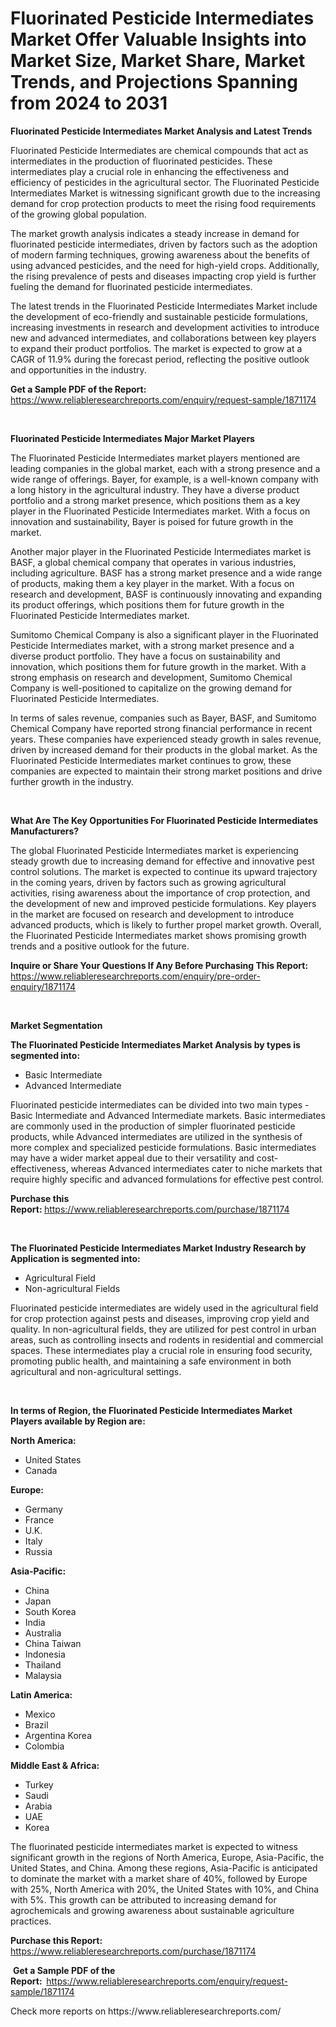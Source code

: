 <p><h1>Fluorinated Pesticide Intermediates Market Offer Valuable Insights into Market Size, Market Share, Market Trends, and Projections Spanning from 2024 to 2031</h1></p><p><strong>Fluorinated Pesticide Intermediates Market Analysis and Latest Trends</strong></p>
<p><p>Fluorinated Pesticide Intermediates are chemical compounds that act as intermediates in the production of fluorinated pesticides. These intermediates play a crucial role in enhancing the effectiveness and efficiency of pesticides in the agricultural sector. The Fluorinated Pesticide Intermediates Market is witnessing significant growth due to the increasing demand for crop protection products to meet the rising food requirements of the growing global population.</p><p>The market growth analysis indicates a steady increase in demand for fluorinated pesticide intermediates, driven by factors such as the adoption of modern farming techniques, growing awareness about the benefits of using advanced pesticides, and the need for high-yield crops. Additionally, the rising prevalence of pests and diseases impacting crop yield is further fueling the demand for fluorinated pesticide intermediates.</p><p>The latest trends in the Fluorinated Pesticide Intermediates Market include the development of eco-friendly and sustainable pesticide formulations, increasing investments in research and development activities to introduce new and advanced intermediates, and collaborations between key players to expand their product portfolios. The market is expected to grow at a CAGR of 11.9% during the forecast period, reflecting the positive outlook and opportunities in the industry.</p></p>
<p><strong>Get a Sample PDF of the Report:&nbsp;</strong> <a href="https://www.reliableresearchreports.com/enquiry/request-sample/1871174">https://www.reliableresearchreports.com/enquiry/request-sample/1871174</a></p>
<p>&nbsp;</p>
<p><strong>Fluorinated Pesticide Intermediates Major Market Players</strong></p>
<p><p>The Fluorinated Pesticide Intermediates market players mentioned are leading companies in the global market, each with a strong presence and a wide range of offerings. Bayer, for example, is a well-known company with a long history in the agricultural industry. They have a diverse product portfolio and a strong market presence, which positions them as a key player in the Fluorinated Pesticide Intermediates market. With a focus on innovation and sustainability, Bayer is poised for future growth in the market.</p><p>Another major player in the Fluorinated Pesticide Intermediates market is BASF, a global chemical company that operates in various industries, including agriculture. BASF has a strong market presence and a wide range of products, making them a key player in the market. With a focus on research and development, BASF is continuously innovating and expanding its product offerings, which positions them for future growth in the Fluorinated Pesticide Intermediates market.</p><p>Sumitomo Chemical Company is also a significant player in the Fluorinated Pesticide Intermediates market, with a strong market presence and a diverse product portfolio. They have a focus on sustainability and innovation, which positions them for future growth in the market. With a strong emphasis on research and development, Sumitomo Chemical Company is well-positioned to capitalize on the growing demand for Fluorinated Pesticide Intermediates.</p><p>In terms of sales revenue, companies such as Bayer, BASF, and Sumitomo Chemical Company have reported strong financial performance in recent years. These companies have experienced steady growth in sales revenue, driven by increased demand for their products in the global market. As the Fluorinated Pesticide Intermediates market continues to grow, these companies are expected to maintain their strong market positions and drive further growth in the industry.</p></p>
<p>&nbsp;</p>
<p><strong>What Are The Key Opportunities For Fluorinated Pesticide Intermediates Manufacturers?</strong></p>
<p><p>The global Fluorinated Pesticide Intermediates market is experiencing steady growth due to increasing demand for effective and innovative pest control solutions. The market is expected to continue its upward trajectory in the coming years, driven by factors such as growing agricultural activities, rising awareness about the importance of crop protection, and the development of new and improved pesticide formulations. Key players in the market are focused on research and development to introduce advanced products, which is likely to further propel market growth. Overall, the Fluorinated Pesticide Intermediates market shows promising growth trends and a positive outlook for the future.</p></p>
<p><strong>Inquire or Share Your Questions If Any Before Purchasing This Report:</strong> <a href="https://www.reliableresearchreports.com/enquiry/pre-order-enquiry/1871174">https://www.reliableresearchreports.com/enquiry/pre-order-enquiry/1871174</a></p>
<p>&nbsp;</p>
<p><strong>Market Segmentation</strong></p>
<p><strong>The Fluorinated Pesticide Intermediates Market Analysis by types is segmented into:</strong></p>
<p><ul><li>Basic Intermediate</li><li>Advanced Intermediate</li></ul></p>
<p><p>Fluorinated pesticide intermediates can be divided into two main types - Basic Intermediate and Advanced Intermediate markets. Basic intermediates are commonly used in the production of simpler fluorinated pesticide products, while Advanced intermediates are utilized in the synthesis of more complex and specialized pesticide formulations. Basic intermediates may have a wider market appeal due to their versatility and cost-effectiveness, whereas Advanced intermediates cater to niche markets that require highly specific and advanced formulations for effective pest control.</p></p>
<p><strong>Purchase this Report:&nbsp;</strong><a href="https://www.reliableresearchreports.com/purchase/1871174">https://www.reliableresearchreports.com/purchase/1871174</a></p>
<p>&nbsp;</p>
<p><strong>The Fluorinated Pesticide Intermediates Market Industry Research by Application is segmented into:</strong></p>
<p><ul><li>Agricultural Field</li><li>Non-agricultural Fields</li></ul></p>
<p><p>Fluorinated pesticide intermediates are widely used in the agricultural field for crop protection against pests and diseases, improving crop yield and quality. In non-agricultural fields, they are utilized for pest control in urban areas, such as controlling insects and rodents in residential and commercial spaces. These intermediates play a crucial role in ensuring food security, promoting public health, and maintaining a safe environment in both agricultural and non-agricultural settings.</p></p>
<p>&nbsp;</p>
<p><strong>In terms of Region, the Fluorinated Pesticide Intermediates Market Players available by Region are:</strong></p>
<p>
    <p> <strong> North America: </strong>
        <ul>
            <li>United States</li>
            <li>Canada</li>
        </ul>
        </p> 
    <p> <strong> Europe: </strong>
        <ul>
            <li>Germany</li>
            <li>France</li>
            <li>U.K.</li>
            <li>Italy</li>
            <li>Russia</li>
        </ul>
        </p> 
    <p> <strong> Asia-Pacific: </strong>
        <ul>
            <li>China</li>
            <li>Japan</li>
            <li>South Korea</li>
            <li>India</li>
            <li>Australia</li>
            <li>China Taiwan</li>
            <li>Indonesia</li>
            <li>Thailand</li>
            <li>Malaysia</li>
        </ul>
        </p> 
    <p> <strong> Latin America: </strong>
        <ul>
            <li>Mexico</li>
            <li>Brazil</li>
            <li>Argentina Korea</li>
            <li>Colombia</li>
        </ul>
        </p> 
    <p> <strong> Middle East & Africa: </strong>
        <ul>
            <li>Turkey</li>
            <li>Saudi</li>
            <li>Arabia</li>
            <li>UAE</li>
            <li>Korea</li>
        </ul>
    </p>
    </p>
<p><p>The fluorinated pesticide intermediates market is expected to witness significant growth in the regions of North America, Europe, Asia-Pacific, the United States, and China. Among these regions, Asia-Pacific is anticipated to dominate the market with a market share of 40%, followed by Europe with 25%, North America with 20%, the United States with 10%, and China with 5%. This growth can be attributed to increasing demand for agrochemicals and growing awareness about sustainable agriculture practices.</p></p>
<p><strong>Purchase this Report: </strong><a href="https://www.reliableresearchreports.com/purchase/1871174">https://www.reliableresearchreports.com/purchase/1871174</a></p>
<p>&nbsp;<strong>Get a Sample PDF of the Report:&nbsp;&nbsp;</strong><a href="https://www.reliableresearchreports.com/enquiry/request-sample/1871174">https://www.reliableresearchreports.com/enquiry/request-sample/1871174</a></p>
<p><strong></strong></p>
<p>Check more reports on https://www.reliableresearchreports.com/</p>